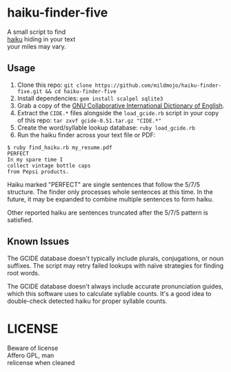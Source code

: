 haiku-finder-five
=================

A small script to find<br/>
[haiku](https://en.wikipedia.org/wiki/Haiku) hiding in your text<br/>
your miles may vary.

## Usage

1. Clone this repo: `git clone https://github.com/mildmojo/haiku-finder-five.git && cd haiku-finder-five`
2. Install dependencies: `gem install scalpel sqlite3`
3. Grab a copy of the [GNU Collaborative International Dictionary of English](http://ftp.gnu.org/gnu/gcide/).
4. Extract the `CIDE.*` files alongside the `load_gcide.rb` script in your copy
of this repo: `tar zxvf gcide-0.51.tar.gz "CIDE.*"`
5. Create the word/syllable lookup database: `ruby load_gcide.rb`
6. Run the haiku finder across your text file or PDF:

```
$ ruby find_haiku.rb my_resume.pdf
PERFECT
In my spare time I
collect vintage bottle caps
from Pepsi products.
```

Haiku marked "PERFECT" are single sentences that follow the 5/7/5 structure.
The finder only processes whole sentences at this time. In the future, it may be
expanded to combine multiple sentences to form haiku.

Other reported haiku are sentences truncated after the 5/7/5 pattern is
satisfied.

## Known Issues

The GCIDE database doesn't typically include plurals, conjugations, or noun
suffixes. The script may retry failed lookups with na&iuml;ve strategies for
finding root words.

The GCIDE database doesn't always include accurate pronunciation guides, which
this software uses to calculate syllable counts. It's a good idea to
double-check detected haiku for proper syllable counts.

LICENSE
=======

Beware of license<br/>
Affero GPL, man<br/>
relicense when cleaned
